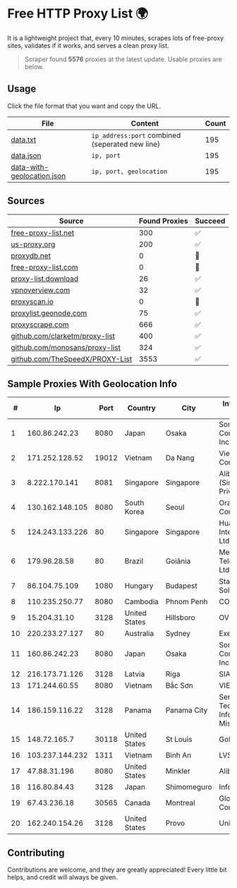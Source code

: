 
# Free HTTP Proxy List 🌍

It is a lightweight project that, every 10 minutes, scrapes lots of free-proxy sites, validates if it works, and serves a clean proxy list.


> Scraper found **5576** proxies at the latest update. Usable proxies are below.

## Usage

Click the file format that you want and copy the URL.


|File|Content|Count|
|----|-------|-----|
|[data.txt](https://raw.githubusercontent.com/themiralay/Proxy-List-World/master/data.txt)|`ip_address:port` combined (seperated new line)|195|
|[data.json](https://raw.githubusercontent.com/themiralay/Proxy-List-World/master/data.json)|`ip, port`|195|
|[data-with-geolocation.json](https://raw.githubusercontent.com/themiralay/Proxy-List-World/master/data-with-geolocation.json)|`ip, port, geolocation`|195|

## Sources

|Source|Found Proxies|Succeed|
|------|-------------|-------|
|[free-proxy-list.net](https://free-proxy-list.net)|300|✅|
|[us-proxy.org](https://www.us-proxy.org)|200|✅|
|[proxydb.net](http://proxydb.net)|0|🚫|
|[free-proxy-list.com](https://free-proxy-list.com/?page=&port=&type%5B%5D=http&type%5B%5D=https&up_time=0&search=Search)|0|🚫|
|[proxy-list.download](https://www.proxy-list.download/HTTP)|26|✅|
|[vpnoverview.com](https://vpnoverview.com/privacy/anonymous-browsing/free-proxy-servers)|32|✅|
|[proxyscan.io](https://www.proxyscan.io)|0|🚫|
|[proxylist.geonode.com](https://proxylist.geonode.com/api/proxy-list?limit=300&page=1&sort_by=lastChecked&sort_type=desc&protocols=http,https)|75|✅|
|[proxyscrape.com](https://api.proxyscrape.com/v2/?request=displayproxies&protocol=http&timeout=10000&country=all&ssl=all&anonymity=all)|666|✅|
|[github.com/clarketm/proxy-list](https://raw.githubusercontent.com/clarketm/proxy-list/master/proxy-list-raw.txt)|400|✅|
|[github.com/monosans/proxy-list](https://raw.githubusercontent.com/monosans/proxy-list/main/proxies/http.txt)|324|✅|
|[github.com/TheSpeedX/PROXY-List](https://raw.githubusercontent.com/TheSpeedX/PROXY-List/master/http.txt)|3553|✅|


## Sample Proxies With Geolocation Info

|#|Ip|Port|Country|City|Internet Service Provider|
|-|--|----|-------|----|-------------------------|
|1|160.86.242.23|8080|Japan|Osaka|Sony Network Communications Inc|
|2|171.252.128.52|19012|Vietnam|Da Nang|Viettel Corporation|
|3|8.222.170.141|8081|Singapore|Singapore|Alibaba Cloud (Singapore) Private Limited|
|4|130.162.148.105|8080|South Korea|Seoul|Oracle Corporation|
|5|124.243.133.226|80|Singapore|Singapore|Huawei International Pte. Ltd.|
|6|179.96.28.58|80|Brazil|Goiânia|Megatelecom Telecomunicacoes Ltda|
|7|86.104.75.109|1080|Hungary|Budapest|Stark Industries Solutions LTD|
|8|110.235.250.77|8080|Cambodia|Phnom Penh|COGETEL Co|
|9|15.204.31.10|3128|United States|Hillsboro|OVH SAS|
|10|220.233.27.127|80|Australia|Sydney|Exetel Pty Ltd|
|11|160.86.242.23|8080|Japan|Osaka|Sony Network Communications Inc|
|12|216.173.71.126|3128|Latvia|Riga|SIA VEESP|
|13|171.244.60.55|8080|Vietnam|Bắc Sơn|VIETEL|
|14|186.159.116.22|3128|Panama|Panama City|Servicios de Tecnologías de Información de Misión Crítica, S.A.|
|15|148.72.165.7|30118|United States|St Louis|GoDaddy.com|
|16|103.237.144.232|1311|Vietnam|Bình An|LVSOFT|
|17|47.88.31.196|8080|United States|Minkler|Alibaba.com LLC|
|18|116.80.84.43|3128|Japan|Shimomeguro|InfoSphere|
|19|67.43.236.18|30565|Canada|Montreal|GloboTech Communications|
|20|162.240.154.26|3128|United States|Provo|Unified Layer|



## Contributing

Contributions are welcome, and they are greatly appreciated! Every
little bit helps, and credit will always be given.

